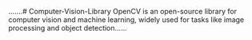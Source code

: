 .......# Computer-Vision-Library
OpenCV is an open-source library for computer vision and machine learning, widely used for tasks like image processing and object detection......
